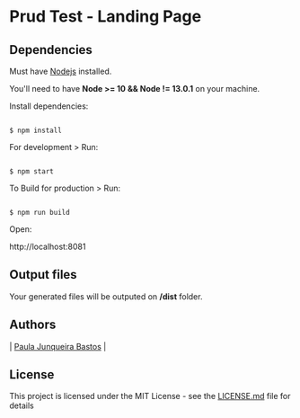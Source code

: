 # Prud Test - Landing Page



## Dependencies



Must have [Nodejs](https://nodejs.org/en/) installed.



You'll need to have **Node >= 10 && Node != 13.0.1** on your machine.


Install dependencies:



```

$ npm install

```





For development >  Run:



```

$ npm start

```

To Build for production > Run:



```

$ npm run build

```

Open:



http://localhost:8081




## Output files

Your generated files will be outputed on **/dist** folder.





## Authors





| [Paula Junqueira Bastos](https://bitbucket.org/paulajbastos/) |





## License





This project is licensed under the MIT License - see the [LICENSE.md](LICENSE.md) file for details
